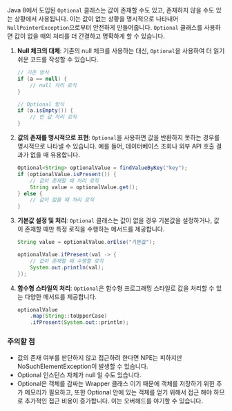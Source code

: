Java 8에서 도입된 `Optional` 클래스는 값이 존재할 수도 있고, 존재하지 않을 수도 있는 상황에서 사용됩니다. 이는 값이 없는 상황을 명시적으로 나타내어 `NullPointerException`으로부터 안전하게 만들어줍니다. `Optional` 클래스를 사용하면 값이 없을 때의 처리를 더 간결하고 명확하게 할 수 있습니다.

1. **Null 체크의 대체**:
   기존의 null 체크를 사용하는 대신, `Optional`을 사용하여 더 읽기 쉬운 코드를 작성할 수 있습니다.
   ```java
   // 기존 방식
   if (a == null) {
       // null 처리 로직
   }

   // Optional 방식
   if (a.isEmpty()) {
       // 빈 값 처리 로직
   }
   ```

2. **값의 존재를 명시적으로 표현**:
   `Optional`을 사용하면 값을 반환하지 못하는 경우를 명시적으로 나타낼 수 있습니다. 예를 들어, 데이터베이스 조회나 외부 API 호출 결과가 없을 때 유용합니다.
   ```java
   Optional<String> optionalValue = findValueByKey("key");
   if (optionalValue.isPresent()) {
       // 값이 존재할 때 처리 로직
       String value = optionalValue.get();
   } else {
       // 값이 없을 때 처리 로직
   }
   ```

3. **기본값 설정 및 처리**:
   `Optional` 클래스는 값이 없을 경우 기본값을 설정하거나, 값이 존재할 때만 특정 로직을 수행하는 메서드를 제공합니다.
   ```java
   String value = optionalValue.orElse("기본값");
   
   optionalValue.ifPresent(val -> {
       // 값이 존재할 때 수행할 로직
       System.out.println(val);
   });
   ```

4. **함수형 스타일의 처리**:
   `Optional`은 함수형 프로그래밍 스타일로 값을 처리할 수 있는 다양한 메서드를 제공합니다.
   ```java
   optionalValue
       .map(String::toUpperCase)
       .ifPresent(System.out::println);
   ```

### 주의할 점
- 값의 존재 여부를 판단하지 않고 접근하려 한다면 NPE는 피하지만 NoSuchElementException이 발생할 수 있습니다. 
- Optional 인스턴스 자체가 null 일 수도 있습니다. 
- Optional은 객체를 감싸는 Wrapper 클래스 이기 때문에 객체를 저장하기 위한 추가 메모리가 필요하고, 또한 Optional 안에 있는 객체를 얻기 위해서 접근 해야 하므로 추가적인 접근 비용이 증가합니다. 이는 오버헤드를 야기할 수 있습니다.  